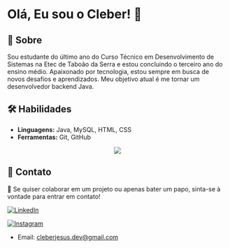 # Olá, Eu sou o Cleber! 👋

## 🚀 Sobre
Sou estudante do último ano do Curso Técnico em Desenvolvimento de Sistemas na Etec de Taboão da Serra e estou concluindo o terceiro ano do ensino médio. Apaixonado por tecnologia, estou sempre em busca de novos desafios e aprendizados. Meu objetivo atual é me tornar um desenvolvedor backend Java.

## 🛠 Habilidades
- **Linguagens:** Java, MySQL, HTML, CSS  
- **Ferramentas:** Git, GitHub  

<p align="center">
  <a href="https://skillicons.dev">
    <img src="https://skillicons.dev/icons?i=idea,java,spring,mysql,postgres,html,css,git,github,postman,debian" />
  </a>
</p>


## 📧 Contato  
📩  Se quiser colaborar em um projeto ou apenas bater um papo, sinta-se à vontade para entrar em contato!


[![LinkedIn](https://img.shields.io/badge/LinkedIn-0A66C2?style=for-the-badge&logo=linkedin&logoColor=white)](https://www.linkedin.com/in/cleber-jesus/)  


[![Instagram](https://img.shields.io/badge/Instagram-E4405F?style=for-the-badge&logo=instagram&logoColor=white)](https://www.instagram.com/clsilvaj/)  

- Email: cleberjesus.dev@gmail.com
